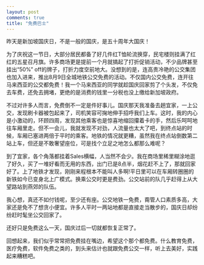 ```yaml
---
layout: post
comments: true
title: "免费巴士"
---
```


昨天是新加坡国庆日，不是一般的国庆，是五十周年大国庆！

为了庆祝这一节日，大部分居民都备了好几件红T恤轮流换穿，民宅楼则挂满了红红的五星召月旗。许多商场更是提前一个月就搞起了打折促销活动，不少品牌甚至挂出“50%” off的牌子，打折力度空前地大。没想到的是，连高贵冷艳的公交集团也加入进来，推出8月9日全城地铁公交免费的活动。不仅国内公交免费，连开往马来西亚的公交都免费！我一个马来西亚的同学就趁国庆回家剪了个头发，不仅免去车费，还免去拥堵，更绝的是消费的钱里一分税也没上缴给新加坡政府。

不过对许多人而言，免费倒不一定是件好事儿。国庆那天我准备去趟宜家，一上公交，发现刷卡器被包起来了，司机笑容可掬地伸手招呼我们上车。这时，我的内心是小激动的，环顾四周，发现其他乘客也是惊喜地缩回攥着卡的手，然后乐呵呵地往车厢里走。但不一会儿，我就发现不对劲，人流量也太大了吧，到终点站的时候，车厢已塞进两倍于平时的乘客。地铁的情况就更糟，虽然我在终点站倒数第二站上车，但还是不敢奢望座位，可是找个立足之地怎么都那么难呢？

到了宜家，各个角落都挂着Sales横幅，人当然不会少。我在商场里稀里糊涂地逛了好久，买了一堆好看而无用的东西，出门已是8点半，烟花赶不上了，那就回家好了。上了地铁才发现，刚刚来程根本不能叫人多啊!平日里可以在车厢转圈圈的新铁如今已变身北上广模式。换乘公交时更是费劲。公交站前的队几乎赶得上从大望路站到燕郊的队伍。

我心想，真还不如付钱呢，至少还有座。公交地铁一免费，甭管人口素质多高，大家还是免不了想贪小便宜。许多人平时一两站地都是直接走当散步的，国庆日却纷纷赶时髦坐公交回家了。

还好只是免费这么一天，国庆过后一切就都恢复正常了。

回想起来，我们似乎常常把免费挂在嘴边，希望这个那个都免费。什么教育免费，医疗免费，软件免费之类的，到头来估计也就跟免费公交一样，听上去美好，实践起来糟糕吧。